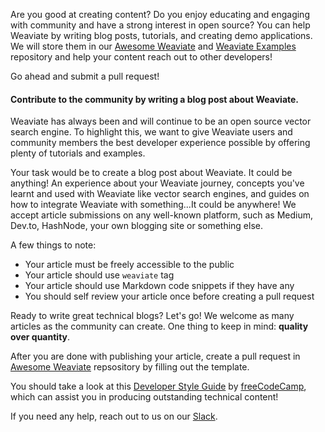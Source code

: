 Are you good at creating content? Do you enjoy educating and engaging with community and have a strong interest in open source? You can help Weaviate by writing blog posts, tutorials, and creating demo applications. We will store them in our [Awesome Weaviate](https://github.com/semi-technologies/awesome-weaviate) and [Weaviate Examples](https://github.com/semi-technologies/weaviate-examples) repository and help your content reach out to other developers!

Go ahead and submit a pull request!

#### Contribute to the community by writing a blog post about Weaviate.

Weaviate has always been and will continue to be an open source vector search engine. To highlight this, we want to give Weaviate users and community members the best developer experience possible by offering plenty of tutorials and examples.

Your task would be to create a blog post about Weaviate. It could be anything! An experience about your Weaviate journey, concepts you've learnt and used with Weaviate like vector search engines, and guides on how to integrate Weaviate with something...It could be anywhere! We accept article submissions on any well-known platform, such as Medium, Dev.to, HashNode, your own blogging site or something else.

A few things to note:

* Your article must be freely accessible to the public
* Your article should use `weaviate` tag
* Your article should use Markdown code snippets if they have any
* You should self review your article once before creating a pull request

Ready to write great technical blogs? Let's go! We welcome as many articles as the community can create. One thing to keep in mind: **quality over quantity**.

After you are done with publishing your article, create a pull request in [Awesome Weaviate](https://github.com/semi-technologies/awesome-weaviate) repsository by filling out the template.

You should take a look at this [Developer Style Guide](https://www.freecodecamp.org/news/developer-news-style-guide/) by [freeCodeCamp](https://www.freecodecamp.org/), which can assist you in producing outstanding technical content!

If you need any help, reach out to us on our [Slack](https://weaviate.slack.com/).